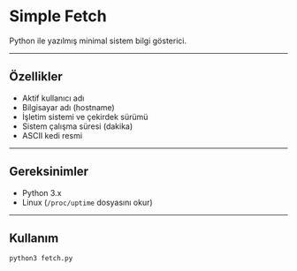 # Simple Fetch

Python ile yazılmış minimal sistem bilgi gösterici.

---

## Özellikler

- Aktif kullanıcı adı  
- Bilgisayar adı (hostname)  
- İşletim sistemi ve çekirdek sürümü  
- Sistem çalışma süresi (dakika)  
- ASCII kedi resmi

---

## Gereksinimler

- Python 3.x  
- Linux (`/proc/uptime` dosyasını okur)

---

## Kullanım

```bash
python3 fetch.py